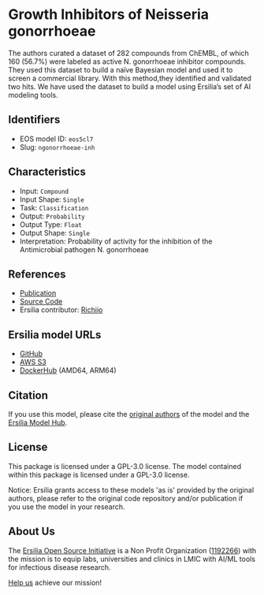# Growth Inhibitors of Neisseria gonorrhoeae

The authors curated a dataset of 282 compounds from ChEMBL, of which 160 (56.7%) were labeled as active N. gonorrhoeae inhibitor compounds. They used this dataset to build a naïve Bayesian model and used it to screen a commercial library. With this method,they identified and validated two hits. We have used the dataset to build a model using Ersilia’s set of AI modeling tools.

## Identifiers

* EOS model ID: `eos5cl7`
* Slug: `ngonorrhoeae-inh`

## Characteristics

* Input: `Compound`
* Input Shape: `Single`
* Task: `Classification`
* Output: `Probability`
* Output Type: `Float`
* Output Shape: `Single`
* Interpretation: Probability of activity for the inhibition of the Antimicrobial pathogen N. gonorrhoeae

## References

* [Publication](https://www.ncbi.nlm.nih.gov/pmc/articles/PMC8274436/)
* [Source Code](https://github.com/ersilia-os/lazy-qsar)
* Ersilia contributor: [Richiio](https://github.com/Richiio)

## Ersilia model URLs
* [GitHub](https://github.com/ersilia-os/eos5cl7)
* [AWS S3](https://ersilia-models-zipped.s3.eu-central-1.amazonaws.com/eos5cl7.zip)
* [DockerHub](https://hub.docker.com/r/ersiliaos/eos5cl7) (AMD64, ARM64)

## Citation

If you use this model, please cite the [original authors](https://www.ncbi.nlm.nih.gov/pmc/articles/PMC8274436/) of the model and the [Ersilia Model Hub](https://github.com/ersilia-os/ersilia/blob/master/CITATION.cff).

## License

This package is licensed under a GPL-3.0 license. The model contained within this package is licensed under a GPL-3.0 license.

Notice: Ersilia grants access to these models 'as is' provided by the original authors, please refer to the original code repository and/or publication if you use the model in your research.

## About Us

The [Ersilia Open Source Initiative](https://ersilia.io) is a Non Profit Organization ([1192266](https://register-of-charities.charitycommission.gov.uk/charity-search/-/charity-details/5170657/full-print)) with the mission is to equip labs, universities and clinics in LMIC with AI/ML tools for infectious disease research.

[Help us](https://www.ersilia.io/donate) achieve our mission!